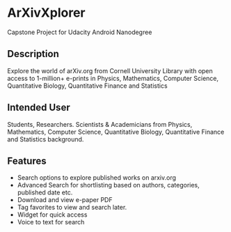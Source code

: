 # ArXivXplorer
Capstone Project for Udacity Android Nanodegree


## Description

Explore the world of arXiv.org from Cornell University Library with open access to 1-million+
e-prints in Physics, Mathematics, Computer Science, Quantitative Biology, Quantitative Finance
and Statistics

## Intended User

Students, Researchers. Scientists & Academicians from Physics, Mathematics, Computer
Science, Quantitative Biology, Quantitative Finance and Statistics background.


## Features

* Search options to explore published works on arxiv.org
* Advanced Search for shortlisting based on authors, categories, published date etc.
* Download and view e-paper PDF
* Tag favorites to view and search later.
* Widget for quick access
* Voice to text for search

